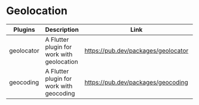 # Geolocation

| Plugins | Description | Link | Comments |
| --- | --- | --- | --- |
| geolocator | A Flutter plugin for work with geolocation | https://pub.dev/packages/geolocator |
| geocoding | A Flutter plugin for work with geocoding | https://pub.dev/packages/geocoding |

